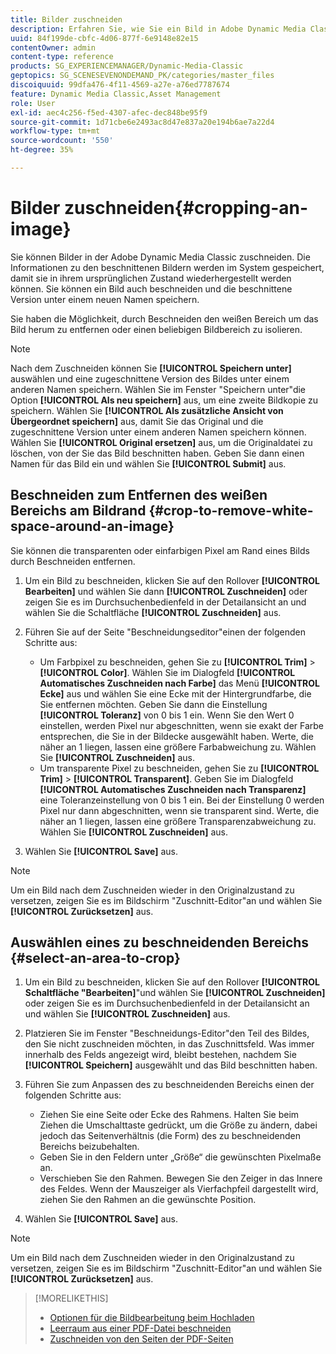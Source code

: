 ```yaml
---
title: Bilder zuschneiden
description: Erfahren Sie, wie Sie ein Bild in Adobe Dynamic Media Classic zuschneiden.
uuid: 84f199de-cbfc-4d06-877f-6e9148e82e15
contentOwner: admin
content-type: reference
products: SG_EXPERIENCEMANAGER/Dynamic-Media-Classic
geptopics: SG_SCENESEVENONDEMAND_PK/categories/master_files
discoiquuid: 99dfa476-4f11-4569-a27e-a76ed7787674
feature: Dynamic Media Classic,Asset Management
role: User
exl-id: aec4c256-f5ed-4307-afec-dec848be95f9
source-git-commit: 1d71cbe6e2493ac8d47e837a20e194b6ae7a22d4
workflow-type: tm+mt
source-wordcount: '550'
ht-degree: 35%

---
```


# Bilder zuschneiden{#cropping-an-image}

Sie können Bilder in der Adobe Dynamic Media Classic zuschneiden. Die Informationen zu den beschnittenen Bildern werden im System gespeichert, damit sie in ihrem ursprünglichen Zustand wiederhergestellt werden können. Sie können ein Bild auch beschneiden und die beschnittene Version unter einem neuen Namen speichern.

Sie haben die Möglichkeit, durch Beschneiden den weißen Bereich um das Bild herum zu entfernen oder einen beliebigen Bildbereich zu isolieren.

>[!NOTE]
>
>Nach dem Zuschneiden können Sie **[!UICONTROL Speichern unter]** auswählen und eine zugeschnittene Version des Bildes unter einem anderen Namen speichern. Wählen Sie im Fenster &quot;Speichern unter&quot;die Option **[!UICONTROL Als neu speichern]** aus, um eine zweite Bildkopie zu speichern. Wählen Sie **[!UICONTROL Als zusätzliche Ansicht von Übergeordnet speichern]** aus, damit Sie das Original und die zugeschnittene Version unter einem anderen Namen speichern können. Wählen Sie **[!UICONTROL Original ersetzen]** aus, um die Originaldatei zu löschen, von der Sie das Bild beschnitten haben. Geben Sie dann einen Namen für das Bild ein und wählen Sie **[!UICONTROL Submit]** aus.

## Beschneiden zum Entfernen des weißen Bereichs am Bildrand {#crop-to-remove-white-space-around-an-image}

Sie können die transparenten oder einfarbigen Pixel am Rand eines Bilds durch Beschneiden entfernen.

1. Um ein Bild zu beschneiden, klicken Sie auf den Rollover **[!UICONTROL Bearbeiten]** und wählen Sie dann **[!UICONTROL Zuschneiden]** oder zeigen Sie es im Durchsuchenbedienfeld in der Detailansicht an und wählen Sie die Schaltfläche **[!UICONTROL Zuschneiden]** aus.
1. Führen Sie auf der Seite &quot;Beschneidungseditor&quot;einen der folgenden Schritte aus:

   * Um Farbpixel zu beschneiden, gehen Sie zu **[!UICONTROL Trim]** > **[!UICONTROL Color]**. Wählen Sie im Dialogfeld **[!UICONTROL Automatisches Zuschneiden nach Farbe]** das Menü **[!UICONTROL Ecke]** aus und wählen Sie eine Ecke mit der Hintergrundfarbe, die Sie entfernen möchten. Geben Sie dann die Einstellung **[!UICONTROL Toleranz]** von 0 bis 1 ein. Wenn Sie den Wert 0 einstellen, werden Pixel nur abgeschnitten, wenn sie exakt der Farbe entsprechen, die Sie in der Bildecke ausgewählt haben. Werte, die näher an 1 liegen, lassen eine größere Farbabweichung zu. Wählen Sie **[!UICONTROL Zuschneiden]** aus.
   * Um transparente Pixel zu beschneiden, gehen Sie zu **[!UICONTROL Trim]** > **[!UICONTROL Transparent]**. Geben Sie im Dialogfeld **[!UICONTROL Automatisches Zuschneiden nach Transparenz]** eine Toleranzeinstellung von 0 bis 1 ein. Bei der Einstellung 0 werden Pixel nur dann abgeschnitten, wenn sie transparent sind. Werte, die näher an 1 liegen, lassen eine größere Transparenzabweichung zu. Wählen Sie **[!UICONTROL Zuschneiden]** aus.

1. Wählen Sie **[!UICONTROL Save]** aus.

>[!NOTE]
>
>Um ein Bild nach dem Zuschneiden wieder in den Originalzustand zu versetzen, zeigen Sie es im Bildschirm &quot;Zuschnitt-Editor&quot;an und wählen Sie **[!UICONTROL Zurücksetzen]** aus.

## Auswählen eines zu beschneidenden Bereichs {#select-an-area-to-crop}

1. Um ein Bild zu beschneiden, klicken Sie auf den Rollover **[!UICONTROL Schaltfläche &quot;Bearbeiten]**&quot;und wählen Sie **[!UICONTROL Zuschneiden]** oder zeigen Sie es im Durchsuchenbedienfeld in der Detailansicht an und wählen Sie **[!UICONTROL Zuschneiden]** aus.

1. Platzieren Sie im Fenster &quot;Beschneidungs-Editor&quot;den Teil des Bildes, den Sie nicht zuschneiden möchten, in das Zuschnittsfeld. Was immer innerhalb des Felds angezeigt wird, bleibt bestehen, nachdem Sie **[!UICONTROL Speichern]** ausgewählt und das Bild beschnitten haben.
1. Führen Sie zum Anpassen des zu beschneidenden Bereichs einen der folgenden Schritte aus:

   * Ziehen Sie eine Seite oder Ecke des Rahmens. Halten Sie beim Ziehen die Umschalttaste gedrückt, um die Größe zu ändern, dabei jedoch das Seitenverhältnis (die Form) des zu beschneidenden Bereichs beizubehalten.
   * Geben Sie in den Feldern unter „Größe“ die gewünschten Pixelmaße an.
   * Verschieben Sie den Rahmen. Bewegen Sie den Zeiger in das Innere des Feldes. Wenn der Mauszeiger als Vierfachpfeil dargestellt wird, ziehen Sie den Rahmen an die gewünschte Position.

1. Wählen Sie **[!UICONTROL Save]** aus.

>[!NOTE]
>
>Um ein Bild nach dem Zuschneiden wieder in den Originalzustand zu versetzen, zeigen Sie es im Bildschirm &quot;Zuschnitt-Editor&quot;an und wählen Sie **[!UICONTROL Zurücksetzen]** aus.

>[!MORELIKETHIS]
>
>* [Optionen für die Bildbearbeitung beim Hochladen](image-editing-options-upload.md#image-editing-options-at-upload)
>* [Leerraum aus einer PDF-Datei beschneiden](pdfs.md#cropping_white_space_from_a_pdf_file)
>* [Zuschneiden von den Seiten der PDF-Seiten](pdfs.md#cropping_from_the_sides_of_pdf_pages)

